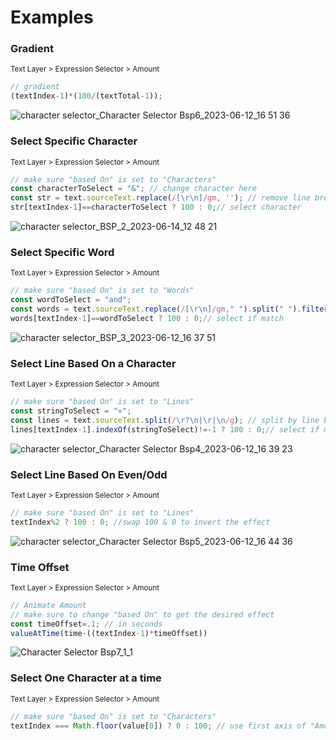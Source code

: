 # Examples


### Gradient
<sub>Text Layer > Expression Selector > Amount</sub>
```javascript
// gradient
(textIndex-1)*(100/(textTotal-1));
```
![character selector_Character Selector Bsp6_2023-06-12_16 51 36](https://github.com/simonheimbuchner/expressionSelector/assets/20266941/4c426c6d-fea1-4930-ba55-48827e9207b1)


### Select Specific Character
<sub>Text Layer > Expression Selector > Amount</sub>
```javascript
// make sure "based On" is set to "Characters"
const characterToSelect = "&"; // change character here
const str = text.sourceText.replace(/[\r\n]/gm, ''); // remove line breaks
str[textIndex-1]==characterToSelect ? 100 : 0;// select character
```
![character selector_BSP_2_2023-06-14_12 48 21](https://github.com/simonheimbuchner/ae-text-expression-selector/assets/20266941/3a7f109b-db06-4be0-978e-b43c7180e879)


### Select Specific Word
<sub>Text Layer > Expression Selector > Amount</sub>
```javascript
// make sure "based On" is set to "Words"
const wordToSelect = "and";
const words = text.sourceText.replace(/[\r\n]/gm," ").split(" ").filter(n => n); // split into words 
words[textIndex-1]==wordToSelect ? 100 : 0;// select if match
```

![character selector_BSP_3_2023-06-12_16 37 51](https://github.com/simonheimbuchner/expressionSelector/assets/20266941/9967f98f-2650-4edf-9d18-aa0c2cf9ea2d)

### Select Line Based On a Character
<sub>Text Layer > Expression Selector > Amount</sub>
```javascript
// make sure "based On" is set to "Lines"
const stringToSelect = "»";
const lines = text.sourceText.split(/\r?\n|\r|\n/g); // split by line break
lines[textIndex-1].indexOf(stringToSelect)!=-1 ? 100 : 0;// select if match
```
![character selector_Character Selector Bsp4_2023-06-12_16 39 23](https://github.com/simonheimbuchner/expressionSelector/assets/20266941/77bba7b1-0a1d-4f66-9d59-961637c6a793)

### Select Line Based On Even/Odd
<sub>Text Layer > Expression Selector > Amount</sub>
```javascript
// make sure "based On" is set to "Lines"
textIndex%2 ? 100 : 0; //swap 100 & 0 to invert the effect
```
![character selector_Character Selector Bsp5_2023-06-12_16 44 36](https://github.com/simonheimbuchner/expressionSelector/assets/20266941/2ee3e9de-c5ef-42dd-a0de-dcead4dd5e93)


### Time Offset
<sub>Text Layer > Expression Selector > Amount</sub>
```javascript
// Animate Amount
// make sure to change "based On" to get the desired effect
const timeOffset=.1; // in seconds
valueAtTime(time-((textIndex-1)*timeOffset))
```
![Character Selector Bsp7_1_1](https://github.com/simonheimbuchner/expressionSelector/assets/20266941/b371fcf6-429b-4c28-9661-608e683f055c)


### Select One Character at a time
<sub>Text Layer > Expression Selector > Amount</sub>
```javascript
// make sure "based On" is set to "Characters"
textIndex === Math.floor(value[0]) ? 0 : 100; // use first axis of "Amount" to animate through the characters
```


